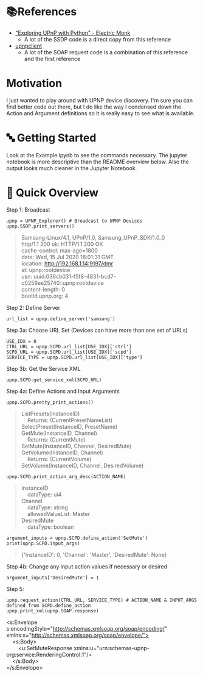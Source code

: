 # :books:References
- ["Exploring UPnP with Python" - Electric Monk](https://www.electricmonk.nl/log/2016/07/05/exploring-upnp-with-python/)
  - A lot of the SSDP code is a direct copy from this reference
- [upnpclient](https://github.com/flyte/upnpclient/blob/develop/upnpclient/soap.py)
  - A lot of the SOAP request code is a combination of this reference and the first reference
  
# Motivation
I just wanted to play around with UPNP device discovery. I'm sure you can find better code out there, but I do like the way I condensed down the Action and Argument definitions so it is really easy to see what is available.

# :abc: Getting Started
Look at the Example.ipynb to see the commands necessary. The jupyter notebook is more descriptive than the README overview below. Also the output looks much cleaner in the Jupyter Notebook.

# :scroll: Quick Overview
Step 1: Broadcast
```
upnp = UPNP_Explorer() # Broadcast to UPNP Devices
upnp.SSDP.print_servers()
```
>Samsung-Linux/4.1, UPnP/1.0, Samsung_UPnP_SDK/1.0_0  
http/1.1 200 ok: HTTP/1.1 200 OK  
cache-control: max-age=1800  
date: Wed, 15 Jul 2020 18:01:31 GMT  
location: http://192.168.1.14:9197/dmr  
st: upnp:rootdevice  
usn: uuid:036cb031-f5f8-4831-bcd7-c0259ee25740::upnp:rootdevice  
content-length: 0  
bootid.upnp.org: 4  
	
Step 2: Define Server
```
url_list = upnp.define_server('samsung')
```
		
Step 3a: Choose URL Set (Devices can have more than one set of URLs)
```
USE_IDX = 0
CTRL_URL = upnp.SCPD.url_list[USE_IDX]['ctrl']
SCPD_URL = upnp.SCPD.url_list[USE_IDX]['scpd']
SERVICE_TYPE = upnp.SCPD.url_list[USE_IDX]['type']
```
Step 3b: Get the Service XML
```
upnp.SCPD.get_service_xml(SCPD_URL)
```
Step 4a: Define Actions and Input Arguments
```
upnp.SCPD.pretty_print_actions()
```
>    ListPresets(InstanceID)  
&nbsp;&nbsp;&nbsp;&nbsp;Returns: (CurrentPresetNameList)  
SelectPreset(InstanceID, PresetName)  
GetMute(InstanceID, Channel)  
&nbsp;&nbsp;&nbsp;&nbsp;Returns: (CurrentMute)  
SetMute(InstanceID, Channel, DesiredMute)  
GetVolume(InstanceID, Channel)  
&nbsp;&nbsp;&nbsp;&nbsp;Returns: (CurrentVolume)  
    SetVolume(InstanceID, Channel, DesiredVolume)  
```
upnp.SCPD.print_action_arg_desc(ACTION_NAME)
```
>InstanceID  
&nbsp;&nbsp;&nbsp;&nbsp;dataType: ui4  
Channel  
&nbsp;&nbsp;&nbsp;&nbsp;dataType: string  
&nbsp;&nbsp;&nbsp;&nbsp;allowedValueList: Master  
DesiredMute  
&nbsp;&nbsp;&nbsp;&nbsp;dataType: boolean  
```
argument_inputs = upnp.SCPD.define_action('SetMute')
print(upnp.SCPD.input_args)
```
>{'InstanceID': 0, 'Channel': 'Master', 'DesiredMute': None}
	
Step 4b: Change any input action values if necessary or desired
```
argument_inputs['DesiredMute'] = 1
```
Step 5: 
```
upnp.request_action(CTRL_URL, SERVICE_TYPE) # ACTION_NAME & INPUT_ARGS defined from SCPD.define_action
upnp.print_xml(upnp.SOAP.response)
```
><?xml version="1.0" ?>  
<s:Envelope s:encodingStyle="http://schemas.xmlsoap.org/soap/encoding/" xmlns:s="http://schemas.xmlsoap.org/soap/envelope/">  
&nbsp;&nbsp;&nbsp;&nbsp;<s:Body>  
&nbsp;&nbsp;&nbsp;&nbsp;&nbsp;&nbsp;&nbsp;&nbsp;<u:SetMuteResponse xmlns:u="urn:schemas-upnp-org:service:RenderingControl:1"/>  
&nbsp;&nbsp;&nbsp;&nbsp;</s:Body>  
</s:Envelope>  